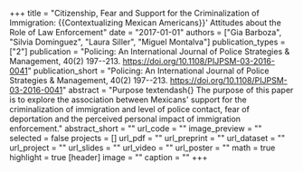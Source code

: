 +++
title = "Citizenship, Fear and Support for the Criminalization of Immigration: {{Contextualizing Mexican Americans}}' Attitudes about the Role of Law Enforcement"
date = "2017-01-01"
authors = ["Gia Barboza", "Silvia Dominguez", "Laura Siller", "Miguel Montalva"]
publication_types = ["2"]
publication = "Policing: An International Journal of Police Strategies & Management, 40(2) 197--213. https://doi.org/10.1108/PIJPSM-03-2016-0041"
publication_short = "Policing: An International Journal of Police Strategies & Management, 40(2) 197--213. https://doi.org/10.1108/PIJPSM-03-2016-0041"
abstract = "Purpose textendash{} The purpose of this paper is to explore the association between Mexicans' support for the criminalization of immigration and level of police contact, fear of deportation and the perceived personal impact of immigration enforcement."
abstract_short = ""
url_code = ""
image_preview = ""
selected = false
projects = []
url_pdf = ""
url_preprint = ""
url_dataset = ""
url_project = ""
url_slides = ""
url_video = ""
url_poster = ""
math = true
highlight = true
[header]
image = ""
caption = ""
+++
